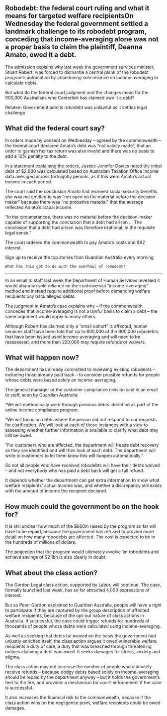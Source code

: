 ## Robodebt: the federal court ruling and what it means for targeted welfare recipientsOn Wednesday the federal government settled a landmark challenge to its robodebt program, conceding that income-averaging alone was not a proper basis to claim the plaintiff, Deanna Amato, owed it a debt.

 The admission explains why last week the government services minister, Stuart Robert, was forced to dismantle a central plank of the robodebt program’s automation by abandoning sole reliance on income averaging to calculate debts.

 But what do the federal court judgment and the changes mean for the 900,000 Australians who Centrelink has claimed owe it a debt?

   Related: Government admits robodebt was unlawful as it settles legal challenge 

  What did the federal court say?
-------------------------------

 In orders made by consent on Wednesday – agreed by the commonwealth – the federal court declared Amato’s debt was “not validly made”, that an order to garnish her tax return was also invalid and there was no basis to add a 10% penalty to the debt.

 In a statement explaining the orders, Justice Jennifer Davies noted the initial debt of $2,900 was calculated based on Australian Taxation Office income data averaged across fortnightly periods, as if this were Amato’s actual income in each period.

 The court said the conclusion Amato had received social security benefits she was not entitled to was “not open on the material before the decision-maker” because there was “no probative material” that the average reflected Amato’s actual income.

 “In the circumstances, there was no material before the decision-maker capable of supporting the conclusion that a debt had arisen … The conclusion that a debt had arisen was therefore irrational, in the requisite legal sense.”

 The court ordered the commonwealth to pay Amato’s costs and $92 interest.

 Sign up to receive the top stories from Guardian Australia every morning

    What has this got to do with the overhaul of robodebt?
------------------------------------------------------

 In an email to staff last week the Department of Human Services revealed it would abandon sole reliance on the controversial “income-averaging” method and instead require additional proof before demanding welfare recipients pay back alleged debts.

 The judgment in Amato’s case explains why – if the commonwealth concedes that income-averaging is not a lawful basis to claim a debt – the same argument would apply to many others.

 Although Robert has claimed only a “small cohort” is affected, human services staff have been told that up to 600,000 of the 900,000 robodebts that have been issued used income-averaging and will need to be reassessed, and more than 220,000 may require refunds or waivers.

 What will happen now?
---------------------

 The department has already committed to reviewing existing robodebts – including those already paid back – to consider possible refunds for people whose debts were based solely on income-averaging.

 The general manager of the customer compliance division said in an email to staff, seen by Guardian Australia:

 “We will methodically work through previous debts identified as part of the online income compliance program.

 “We will focus on debts where the person did not respond to our requests for clarification. We will look at each of those instances with a view to assessing whether further information is available to clarify what debt may still be owed.

 “For customers who are affected, the department will freeze debt recovery as they are identified and will then look at each debt. The department will write to customers to let them know this will happen automatically.”

 So not all people who have received robodebts will have their debts waived – and not everybody who has paid a debt back will get a full refund.

 It depends whether the department can get extra information to show what welfare recipients’ actual income was, and whether a discrepancy still exists with the amount of income the recipient declared.

 How much could the government be on the hook for?
-------------------------------------------------

 It is still unclear how much of the $660m raised by the program so far will have to be repaid, because the government has refused to provide more detail on how many robodebts are affected. The cost is expected to be in the hundreds of millions of dollars.

 The projection that the program would ultimately involve 1m robodebts and achieve savings of $2.1bn is also clearly in doubt.

 What about the class action?
----------------------------

 The Gordon Legal class action, supported by Labor, will continue. The case, formally launched last week, has so far attracted 4,000 expressions of interest.

 But as Peter Gordon explained to Guardian Australia, people will have a right to participate if they are captured by the group description of affected welfare recipients, because of the opt-out nature of class actions in Australia. If successful, the case could trigger refunds for hundreds of thousands of people whose debts were calculated using income-averaging.

 As well as seeking that debts be waived on the basis the government had unjustly enriched itself, the class action argues it owed vulnerable welfare recipients a duty of care, a duty that was breached through threatening notices claiming a debt was owed. It seeks damages for stress, anxiety and stigma.

 The class action may not increase the number of people who ultimately receive refunds – because dodgy debts based solely on income-averaging should be repaid by the department anyway – but it holds the government’s feet to the fire, and provides a mechanism for court-enforcement if the case is successful.

 It also increases the financial risk to the commonwealth, because if the class action wins on the negligence point, welfare recipients could be owed damages.

